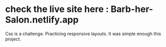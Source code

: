 #  check the live site here : Barb-her-Salon.netlify.app
Css is a challenge. Practicing responsive layouts. It was simple enough this project.

